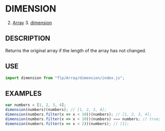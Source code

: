 # DIMENSION 

2. [Array](../README.md)
    3. [dimension](./README.md)

## DESCRIPTION

Returns the original array if the length of the array has not changed.


## USE

```javascript
import dimension from "flp/Array/dimension/index.js";
```

## EXAMPLES

```javascript
var numbers = [1, 2, 3, 4];
dimension(numbers)(numbers); // [1, 2, 3, 4];
dimension(numbers.filter(x => x < 10))(numbers); // [1, 2, 3, 4];
dimension(numbers.filter(x => x < 10))(numbers) === numbers; // true;
dimension(numbers.filter(x => x < 2))(numbers); // [1];
```

